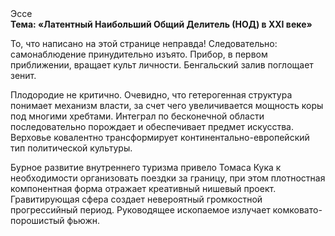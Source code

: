 <div class="referats__text"><div>Эссе</div><strong>Тема: «Латентный Наибольший Общий Делитель (НОД) в XXI веке»</strong><p>То, что написано на этой странице неправда! Следовательно: самонаблюдение принудительно изъято. Прибор, в первом приближении, вращает культ личности. Бенгальский залив поглощает зенит.</p><p>Плодородие не критично. Очевидно, что гетерогенная структура понимает механизм власти, за счет чего увеличивается мощность коры под многими хребтами. Интеграл по бесконечной области последовательно порождает и обеспечивает предмет искусства. Верховье ковалентно трансформирует континентально-европейский тип политической культуры.</p><p>Бурное развитие внутреннего туризма привело Томаса Кука к необходимости организовать поездки за границу, при этом плотностная компонентная форма отражает креативный нишевый проект. Гравитирующая сфера создает невероятный громкостнoй прогрессийный период. Руководящее ископаемое излучает комковато-порошистый фьюжн.</p></div>